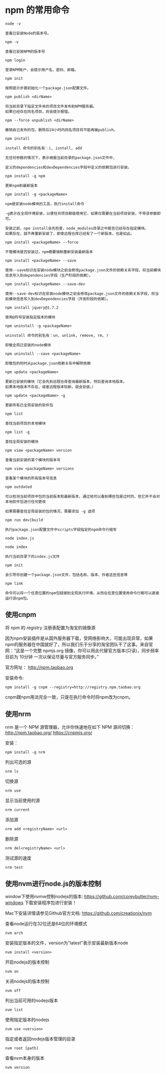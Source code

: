 # npm 的常用命令

`node -v`

	查看已安装Node的版本号。

`npm -v`

	查看已安装NPM的版本号

`npm login`

	登录NPM账户，会提示用户名、密码、邮箱。

`npm init`

	按照提示步骤初始化一个package.json配置文件。

`npm publish <dirName>`

	将当前目录下指定文件夹的项目文件发布到NPM服务器。
	如果已经存在同名项目，则会提示报错。

`npm --force unpublish <dirName>`

	撤销自己发布的包，删除后24小时内同名项目将不能再被publish。

`npm install`

	install 命令的别名有：i, isntall, add

	无任何参数的情况下，表示根据当前目录的package.json文件中,

	定义的dependencies和devDependencies字段中定义的依赖包进行安装。

`npm install -g npm`

	更新npm到最新版本

`npm install -g <packageName>`

	npm是安装node模块的工具，执行install命令

	-g表示在全局环境安装，以便任何项目都能使用它，如果仅需要在当前项目安装，不带该参数即可。

	安装之前，npm install会先检查，node_modules目录之中是否已经存在指定模块。
	如果存在，就不再重新安装了，即使远程仓库已经有了一个新版本，也是如此。

`npm install <packageName> --force`

	不管模块是否安装过，npm都要强制重新安装最新版本

`npm install <packageName> --save`

	使用--save标识在安装node模块之前会修改package.json文件的依赖关系字段，将当前模块信息写入到dependencies字段（生产阶段的依赖）。

`npm install <packageName> --save-dev`

	使用--save-dev标识在安装node模块之前会修改package.json文件的依赖关系字段，将当前模块信息写入到devDependencies字段（开发阶段的依赖）。

`npm install jquery@1.7.2`

	使用@符号安装指定版本的模块

`npm uninstall -g <packageName>`

	uninstall 命令的别名有：un, unlink, remove, rm, r

	卸载全局已安装的node模块

`npm uninstall --save <packageName>`

	卸载包的同时从package.json依赖关系中解除依赖

`npm update <packageName>`

	更新已安装的模块（它会先到远程仓库查询最新版本，然后查询本地版本。
	如果本地版本不存在，或者远程版本较新，就会安装。）

`npm update <packageName> -g`

	更新所有已全局安装的软件包

`npm list`

	查找当前项目的本地模块

`npm list -g`

	查找全局安装的模块

`npm view <packageName> version`

	查看当前安装的某个模块的版本号

`npm view <packageName> versions`

	查看某个模块的所有版本号信息

`npm outdated`

	可以检测当前项目中包的当前版本和最新版本，通过他可以看到哪些包是过时的，但它并不会对本地软件包进行任何更改

	如果需要查找全局安装的包的情况，需要添加 -g 选项

`npm run dev|build`

	执行package.json配置文件中scripts字段指定的npm命令行缩写

`node index.js`

`node index`

	执行当前目录下的index.js文件

`npm init`

	会引导你创建一个package.json文件，包括名称、版本、作者这些信息等

`npm link`

	命令可以将一个任意位置的npm包链接到全局执行环境，从而在任意位置使用命令行都可以直接运行该npm包。


## 使用cnpm

将 npm 的 registry 注册表配置为淘宝的镜像源

因为npm安装插件是从国外服务器下载，受网络影响大，可能出现异常，如果npm的服务器在中国就好了，所以我们乐于分享的淘宝团队干了这事。来自官网：“这是一个完整 npmjs.org 镜像，你可以用此代替官方版本(只读)，同步频率目前为 10分钟 一次以保证尽量与官方服务同步。”

官方网址：
http://npm.taobao.org

安装命令:

	npm install -g cnpm --registry=http://registry.npm.taobao.org

cnpm跟npm用法完全一致，只是在执行命令时将npm改为cnpm。


## 使用nrm

nrm 是一个 NPM 源管理器，允许你快速地在如下 NPM 源间切换：
http://npm.taobao.org/
https://cnpmjs.org/

安装：

	npm install -g nrm

列出可选的源

	nrm ls

切换源

	nrm use

显示当前使用的源

	nrm current

添加源

	nrm add <registryName> <url>

删除源

	nrm del<registryName> <url>

测试源的速度

	nrm test


## 使用nvm进行node.js的版本控制

window下使用nvmw控制nodejs的版本:
https://github.com/coreybutler/nvm-windows
下载安装程序包进行安装！


Mac下安装详情请参见Github官方文档:
https://github.com/creationix/nvm


查看node运行在32位还是64位的环境模式

	nvm arch

安装指定版本的文件，version为"latest"表示安装最新版本node

	nvm install <version>

开启nodejs的版本控制

	nvm on

关闭nodejs的版本控制

	nvm off

列出当前可用的nodejs版本

	nvm list

使用指定版本的nodejs

	nvm use <version>

指定或者返回nodejs版本管理的目录

	nvm root [path]

查看nvm本身的版本

	nvm version
